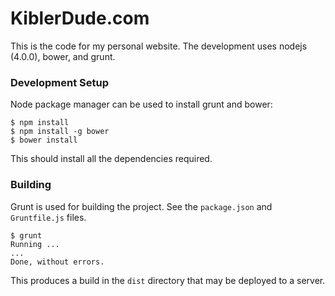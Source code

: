 KiblerDude.com
==============

This is the code for my personal website.  The development uses nodejs (4.0.0), bower, and grunt.


### Development Setup

Node package manager can be used to install grunt and bower:

    $ npm install
    $ npm install -g bower
    $ bower install

This should install all the dependencies required.

### Building

Grunt is used for building the project.  See the `package.json` and `Gruntfile.js` files.

    $ grunt
    Running ...
    ...
    Done, without errors.

This produces a build in the `dist` directory that may be deployed to a server.
